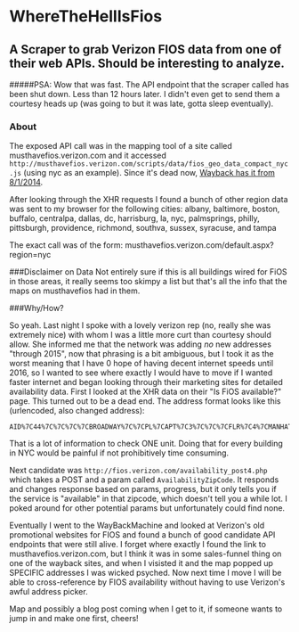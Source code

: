 WhereTheHellIsFios
==================

## A Scraper to grab Verizon FIOS data from one of their web APIs. Should be interesting to analyze.
#####PSA: Wow that was fast. The API endpoint that the scraper called has been shut down. Less than 12 hours later. I didn't even get to send them a courtesy heads up (was going to but it was late, gotta sleep eventually).

### About
The exposed API call was in the mapping tool of a site called musthavefios.verizon.com and it accessed `http://musthavefios.verizon.com/scripts/data/fios_geo_data_compact_nyc.js` (using nyc as an example). Since it's dead now, [Wayback has it from 8/1/2014](https://web.archive.org/web/20140801122542/http://musthavefios.verizon.com/default.aspx?region=nyc).

After looking through the XHR requests I found a bunch of other region data was sent to my browser for the following cities: albany, baltimore, boston, buffalo, centralpa, dallas, dc, harrisburg, la, nyc, palmsprings, philly, pittsburgh, providence, richmond, southva, sussex, syracuse, and tampa

The exact call was of the form: musthavefios.verizon.com/default.aspx?region=nyc

###Disclaimer on Data
Not entirely sure if this is all buildings wired for FiOS in those areas, it really seems too skimpy a list but that's all the info that the maps on musthavefios had in them.

###Why/How?

So yeah. Last night I spoke with a lovely verizon rep (no, really she was extremely nice) with whom I was a little more curt than courtesy should allow. She informed me that the network was adding *no* new addresses "through 2015", now that phrasing is a bit ambiguous, but I took it as the worst meaning that I have 0 hope of having decent internet speeds until 2016, so I wanted to see where exactly I would have to move if I wanted faster internet and began looking through their marketing sites for detailed availability data. First I looked at the XHR data on their "Is FiOS available?" page. This turned out to be a dead end. The address format looks like this (urlencoded, also changed address):

```
AID%7C44%7C%7C%7C%7CBROADWAY%7C%7CPL%7CAPT%7C3%7C%7C%7CFLR%7C4%7CMANHATTAN%7CNY%7C10003%7C32321906.00000000
```

That is a lot of information to check ONE unit. Doing that for every building in NYC would be painful if not prohibitively time consuming.

Next candidate was `http://fios.verizon.com/availability_post4.php` which takes a POST and a param called `AvailabilityZipCode`. It responds and changes response based on params, progress, but it only tells you if the service is "available" in that zipcode, which doesn't tell you a while lot. I poked around for other potential params but unfortunately could find none.

Eventually I went to the WayBackMachine and looked at Verizon's old promotional websites for FIOS and found a bunch of good candidate API endpoints that were still alive. I forget where exactly I found the link to musthavefios.verizon.com, but I think it was in some sales-funnel thing on one of the wayback sites, and when I visisted it and the map popped up SPECIFIC addresses I was wicked psyched. Now next time I move I will be able to cross-reference by FIOS availability without having to use Verizon's awful address picker.

Map and possibly a blog post coming when I get to it, if someone wants to jump in and make one first, cheers!
